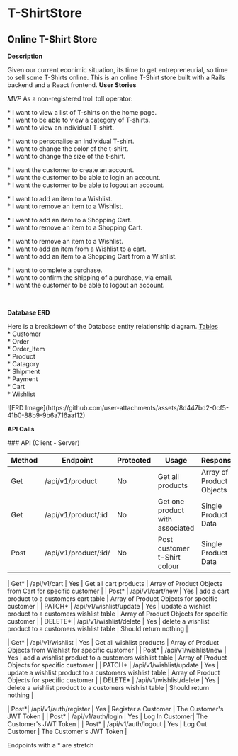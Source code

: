 # T-ShirtStore
<h2>Online T-Shirt Store</h2>

<b>Description</b>

<p>
  Given our current econimic situation, its time to get entrepreneurial, so time to sell some T-Shirts online. This is an online T-Shirt store built with a Rails backend and a React frontend. 
  <b> User Stories </b>
<p>
<i>MVP</i>
As a non-registered troll toll operator:<br />
  <p>
* I want to view a list of T-shirts on the home page.<br />
* I want to be able to view a category of T-shirts. <br />
* I want to view an individual T-shirt. <br />
  </p><p>
* I want to personalise an individual T-shirt. <br />
* I want to change the color of the t-shirt. <br />
* I want to change the size of the t-shirt. <br />
  </p><p>
* I want the customer to create an account. <br />
* I want the customer to be able to login an account. <br />  
* I want the customer to be able to logout an account. <br />  
  </p><p>
* I want to add an item to a Wishlist. <br />
* I want to remove an item to a Wishlist. <br />
  </p><p>
* I want to add an item to a Shopping Cart. <br />
* I want to remove an item to a Shopping Cart. <br />
  </p><p>
* I want to remove an item to a Wishlist. <br />
* I want to add an item from a Wishlist to a cart. <br />
* I want to add an item to a Shopping Cart from a Wishlist. <br />
  </p><p>  
* I want to complete a purchase. <br />
* I want to confirm the shipping of a purchase, via email. <br />
* I want the customer to be able to logout an account. <br />  
  <p>
<br />
</p>
</p>

<b>Database ERD</b>
<p>
Here is a breakdown of the Database entity relationship diagram. 
<u>Tables</u>
<br />
* Customer<br />
* Order<br />
* Order_Item<br />
* Product<br />
* Catagory<br />
* Shipment<br />
* Payment<br />
* Cart<br />
* Wishlist<br />
</p>
![ERD Image](https://github.com/user-attachments/assets/8d447bd2-0cf5-41b0-88b9-9b6a716aaf12)

<b> API Calls </b>
<p>
### API (Client - Server)

| Method | Endpoint | Protected | Usage | Response |
| --- | --- | --- | --- | --- |
| Get | /api/v1/product | No | Get all products | Array of Product Objects |
| Get | /api/v1/product/:id | No | Get one product with associated| Single Product Data |
| Post| /api/v1/product/:id/ | No | Post customer t-Shirt colour | Single Product Data |

| Get* | /api/v1/cart | Yes | Get all cart products | Array of Product Objects from Cart for specific customer |
| Post* | /api/v1/cart/new | Yes | add a cart product to a customers cart table | Array of Product Objects for specific customer |
| PATCH* | /api/v1/wishlist/update | Yes | update a wishlist product to a customers wishlist table | Array of Product Objects for specific customer |
| DELETE* | /api/v1/wishlist/delete | Yes | delete a wishlist product to a customers wishlist table | Should return nothing |

| Get* | /api/v1/wishlist | Yes | Get all wishlist products | Array of Product Objects from Wishlist for specific customer |
| Post* | /api/v1/wishlist/new | Yes | add a wishlist product to a customers wishlist table | Array of Product Objects for specific customer |
| PATCH* | /api/v1/wishlist/update | Yes | update a wishlist product to a customers wishlist table | Array of Product Objects for specific customer |
| DELETE* | /api/v1/wishlist/delete | Yes | delete a wishlist product to a customers wishlist table | Should return nothing |

| Post*| /api/v1/auth/register | Yes | Register a Customer | The Customer's JWT Token |
| Post* | /api/v1/auth/login | Yes | Log In Customer| The Customer's JWT Token |
| Post* | /api/v1/auth/logout | Yes | Log Out Customer | The Customer's JWT Token |

Endpoints with a * are stretch
</p>





